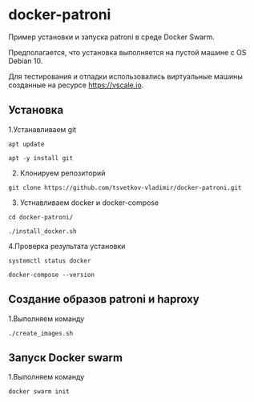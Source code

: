 # docker-patroni

Пример установки и запуска patroni в среде Docker Swarm.

Предполагается, что установка выполняется на пустой машине с OS Debian 10.

Для тестирования и отладки использовались виртуальные машины созданные на ресурсе https://vscale.io.

## **Установка**

1.Устанавливаем git

`apt update`

`apt -y install git`

2. Клонируем репозиторий

`git clone https://github.com/tsvetkov-vladimir/docker-patroni.git`

3. Устнавливаем docker и docker-compose

`cd docker-patroni/`

`./install_docker.sh`

4.Проверка результата установки

`systemctl status docker`

`docker-compose --version`

## **Создание образов patroni и haproxy**

1.Выполняем команду

`./create_images.sh`

## **Запуск Docker swarm**

1.Выполняем команду

`docker swarm init`

